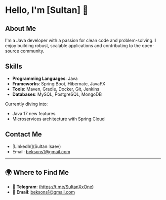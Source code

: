 # Hello, I'm [Sultan] 👋

## About Me
I'm a Java developer with a passion for clean code and problem-solving. I enjoy building robust, scalable applications and contributing to the open-source community.

## Skills
- **Programming Languages**: Java
- **Frameworks**: Spring Boot, Hibernate, JavaFX
- **Tools**: Maven, Gradle, Docker, Git, Jenkins
- **Databases**: MySQL, PostgreSQL, MongoDB

Currently diving into:
- Java 17 new features
- Microservices architecture with Spring Cloud

## Contact Me
- [LinkedIn](Sultan Isaev)
- Email: beksons1@gmail.com


---

## 🌍 Where to Find Me  

- 💬 **Telegram**: (https://t.me/SultanXxOne)  
- 📧 **Email**: beksons1@gmail.com


